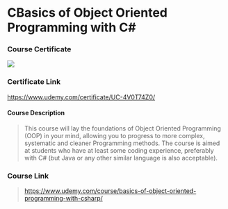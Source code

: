 # CBasics of Object Oriented Programming with C#

### Course Certificate
![](https://udemy-certificate.s3.amazonaws.com/image/UC-4V0T74Z0.jpg?l=null)

### Certificate Link
https://www.udemy.com/certificate/UC-4V0T74Z0/

#### Course Description
> This course will lay the foundations of Object Oriented Programming (OOP) in your mind, allowing you to progress to more complex, systematic and cleaner Programming methods.
> The course is aimed at students who have at least some coding experience, preferably with C# (but Java or any other similar language is also acceptable).

### Course Link
> https://www.udemy.com/course/basics-of-object-oriented-programming-with-csharp/
